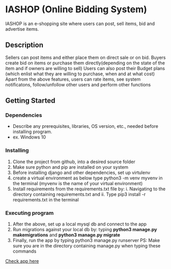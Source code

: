 # IASHOP (Online Bidding System)

IASHOP is an e-shopping site where users can post, sell items, bid and advertise items.

## Description

Sellers can post items and either place them on direct sale or on bid. 
Buyers create bid on items or purchase them directly(depending on the state of the item and if owners are willing to sell)
Users can also post their Budget plans (which enlist what they are willing to purchase, when and at what cost)
Apart from the above features, users can rate items, see system notificatons, follow/unfollow other users and perform other functions

## Getting Started

### Dependencies

* Describe any prerequisites, libraries, OS version, etc., needed before installing program.
* ex. Windows 10

### Installing

1. Clone the project from github, into a desired source folder
2. Make sure python and pip are installed on your system 
3. Before installing django and other dependencies, set up virtulenv 
4. create a virtual environment as below
  type python3 -m venv myvenv in the terminal (myvenv is the name of your virtual environment)
5. Install requirements from the requirements.txt file by:
   i. Navigating to the directory containing requirements.txt and 
   ii. Type pip3 install -r requirements.txt in the terminal


### Executing program

1. After the above, set up a local mysql db and connect to the app
2. Run migrations against your local db by: 
    typing **python3 manage.py makemigrations** and **python3 manage.py migrate**
3. Finally, run the app by typing python3 manage.py runserver
  PS: Make sure you are in the directory containing manage.py when typing these commands
  
  
[Check app here](http://iashop.pythonanywhere.com/)